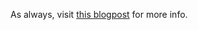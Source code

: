 As always, visit [this blogpost](https://tokiesan.github.io/blogposts/latexFullOfShitButBeautiful.html) for more info.

